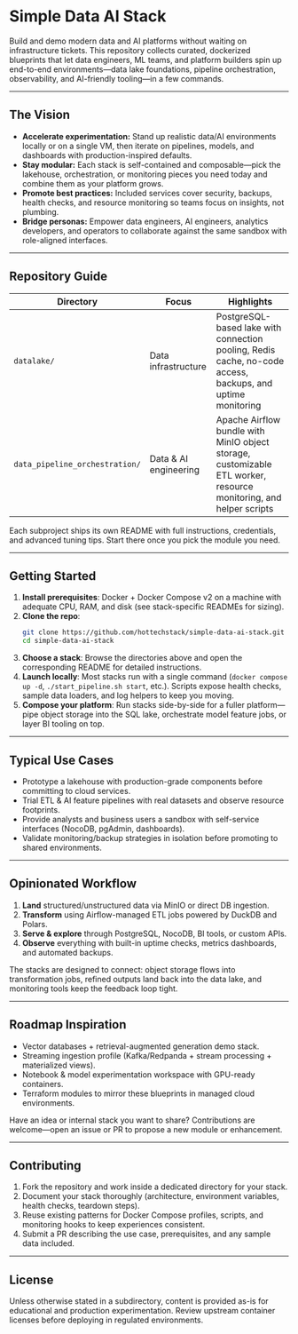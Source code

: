 # Simple Data AI Stack

Build and demo modern data and AI platforms without waiting on infrastructure tickets. This repository collects curated, dockerized blueprints that let data engineers, ML teams, and platform builders spin up end-to-end environments—data lake foundations, pipeline orchestration, observability, and AI-friendly tooling—in a few commands.

---

## The Vision
- **Accelerate experimentation:** Stand up realistic data/AI environments locally or on a single VM, then iterate on pipelines, models, and dashboards with production-inspired defaults.
- **Stay modular:** Each stack is self-contained and composable—pick the lakehouse, orchestration, or monitoring pieces you need today and combine them as your platform grows.
- **Promote best practices:** Included services cover security, backups, health checks, and resource monitoring so teams focus on insights, not plumbing.
- **Bridge personas:** Empower data engineers, AI engineers, analytics developers, and operators to collaborate against the same sandbox with role-aligned interfaces.


---

## Repository Guide
| Directory | Focus | Highlights |
| --- | --- | --- |
| `datalake/` | Data infrastructure | PostgreSQL-based lake with connection pooling, Redis cache, no-code access, backups, and uptime monitoring |
| `data_pipeline_orchestration/` | Data & AI engineering | Apache Airflow bundle with MinIO object storage, customizable ETL worker, resource monitoring, and helper scripts |

Each subproject ships its own README with full instructions, credentials, and advanced tuning tips. Start there once you pick the module you need.

---

## Getting Started
1. **Install prerequisites**: Docker + Docker Compose v2 on a machine with adequate CPU, RAM, and disk (see stack-specific READMEs for sizing).
2. **Clone the repo**:
   ```bash
   git clone https://github.com/hottechstack/simple-data-ai-stack.git
   cd simple-data-ai-stack
   ```
3. **Choose a stack**: Browse the directories above and open the corresponding README for detailed instructions.
4. **Launch locally**: Most stacks run with a single command (`docker compose up -d`, `./start_pipeline.sh start`, etc.). Scripts expose health checks, sample data loaders, and log helpers to keep you moving.
5. **Compose your platform**: Run stacks side-by-side for a fuller platform—pipe object storage into the SQL lake, orchestrate model feature jobs, or layer BI tooling on top.

---

## Typical Use Cases
- Prototype a lakehouse with production-grade components before committing to cloud services.
- Trial ETL & AI feature pipelines with real datasets and observe resource footprints.
- Provide analysts and business users a sandbox with self-service interfaces (NocoDB, pgAdmin, dashboards).
- Validate monitoring/backup strategies in isolation before promoting to shared environments.

---

## Opinionated Workflow
1. **Land** structured/unstructured data via MinIO or direct DB ingestion.
2. **Transform** using Airflow-managed ETL jobs powered by DuckDB and Polars.
3. **Serve & explore** through PostgreSQL, NocoDB, BI tools, or custom APIs.
4. **Observe** everything with built-in uptime checks, metrics dashboards, and automated backups.

The stacks are designed to connect: object storage flows into transformation jobs, refined outputs land back into the data lake, and monitoring tools keep the feedback loop tight.

---

## Roadmap Inspiration
- Vector databases + retrieval-augmented generation demo stack.
- Streaming ingestion profile (Kafka/Redpanda + stream processing + materialized views).
- Notebook & model experimentation workspace with GPU-ready containers.
- Terraform modules to mirror these blueprints in managed cloud environments.

Have an idea or internal stack you want to share? Contributions are welcome—open an issue or PR to propose a new module or enhancement.

---

## Contributing
1. Fork the repository and work inside a dedicated directory for your stack.
2. Document your stack thoroughly (architecture, environment variables, health checks, teardown steps).
3. Reuse existing patterns for Docker Compose profiles, scripts, and monitoring hooks to keep experiences consistent.
4. Submit a PR describing the use case, prerequisites, and any sample data included.

---

## License
Unless otherwise stated in a subdirectory, content is provided as-is for educational and production experimentation. Review upstream container licenses before deploying in regulated environments.
